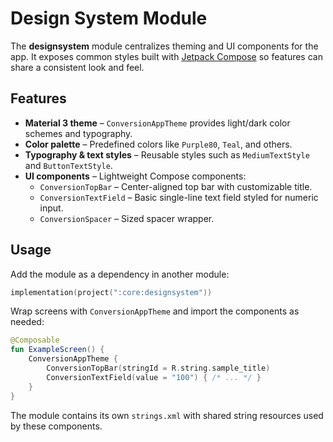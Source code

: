 # Design System Module

The **designsystem** module centralizes theming and UI components for the app. It exposes common styles built with [Jetpack Compose](https://developer.android.com/jetpack/compose) so features can share a consistent look and feel.

## Features

- **Material 3 theme** – `ConversionAppTheme` provides light/dark color schemes and typography.
- **Color palette** – Predefined colors like `Purple80`, `Teal`, and others.
- **Typography & text styles** – Reusable styles such as `MediumTextStyle` and `ButtonTextStyle`.
- **UI components** – Lightweight Compose components:
  - `ConversionTopBar` – Center-aligned top bar with customizable title.
  - `ConversionTextField` – Basic single-line text field styled for numeric input.
  - `ConversionSpacer` – Sized spacer wrapper.

## Usage

Add the module as a dependency in another module:
```kotlin
implementation(project(":core:designsystem"))
```
Wrap screens with `ConversionAppTheme` and import the components as needed:
```kotlin
@Composable
fun ExampleScreen() {
    ConversionAppTheme {
        ConversionTopBar(stringId = R.string.sample_title)
        ConversionTextField(value = "100") { /* ... */ }
    }
}
```

The module contains its own `strings.xml` with shared string resources used by these components.

